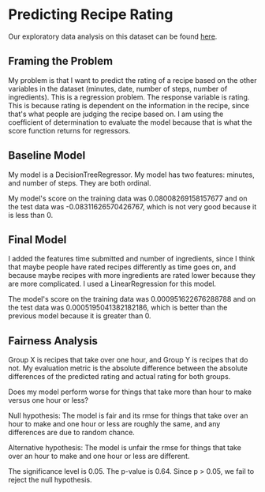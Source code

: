 # Predicting Recipe Rating

Our exploratory data analysis on this dataset can be found [here](https://github.com/ShatReal/recipes-and-ratings).

## Framing the Problem

My problem is that I want to predict the rating of a recipe based on the other variables in the dataset
(minutes, date, number of steps, number of ingredients). This is a regression problem. The response
variable is rating. This is because rating is dependent on the information in the recipe, since that's
what people are judging the recipe based on. I am using the coefficient of determination to evaluate
the model because that is what the score function returns for regressors.

## Baseline Model

My model is a DecisionTreeRegressor. My model has two features: minutes,
and number of steps. They are both ordinal.

My model's score on the training data was 0.08008269158157677 and on the test data
was -0.08311626570426767, which is not very good because it is less than 0.

## Final Model

I added the features time submitted and number of ingredients, since I think that maybe
people have rated recipes differently as time goes on, and because maybe recipes with
more ingredients are rated lower because they are more complicated. I used a LinearRegression
for this model.

The model's score on the training data was 0.000951622676288788 and on the test
data was 0.0005195041382182186, which is better than the previous model because it is
greater than 0.

## Fairness Analysis

Group X is recipes that take over one hour, and Group Y is recipes that do not.
My evaluation metric is the absolute difference between the absolute differences of the
predicted rating and actual rating for both groups.

Does my model perform worse for things that take more than hour to make versus one hour or less?

Null hypothesis: The model is fair and its rmse for things that take over an hour to make and one hour or less are roughly the same, and any differences are due to random chance.

Alternative hypothesis: The model is unfair the rmse for things that take over an hour to make and one hour or less are different.

The significance level is 0.05. The p-value is 0.64. Since p > 0.05, we fail to reject the null hypothesis.